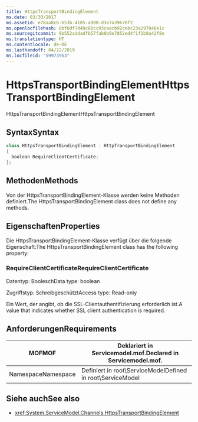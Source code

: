 ```yaml
---
title: HttpsTransportBindingElement
ms.date: 03/30/2017
ms.assetid: e78aa8c6-b53b-4105-a900-d3e7a39670f2
ms.openlocfilehash: 8bf6df7d49c88cc93caacb92cebc23a297046e1c
ms.sourcegitcommit: 9b552addadfb57fab0b9e7852ed4f1f1b8a42f8e
ms.translationtype: HT
ms.contentlocale: de-DE
ms.lasthandoff: 04/22/2019
ms.locfileid: "59973953"
---
```

# <a name="httpstransportbindingelement"></a><span data-ttu-id="c7aeb-102">HttpsTransportBindingElement</span><span class="sxs-lookup"><span data-stu-id="c7aeb-102">HttpsTransportBindingElement</span></span>
<span data-ttu-id="c7aeb-103">HttpsTransportBindingElement</span><span class="sxs-lookup"><span data-stu-id="c7aeb-103">HttpsTransportBindingElement</span></span>  
  
## <a name="syntax"></a><span data-ttu-id="c7aeb-104">Syntax</span><span class="sxs-lookup"><span data-stu-id="c7aeb-104">Syntax</span></span>  
  
```csharp  
class HttpsTransportBindingElement : HttpTransportBindingElement  
{  
  boolean RequireClientCertificate;  
};  
```  
  
## <a name="methods"></a><span data-ttu-id="c7aeb-105">Methoden</span><span class="sxs-lookup"><span data-stu-id="c7aeb-105">Methods</span></span>  
 <span data-ttu-id="c7aeb-106">Von der HttpsTransportBindingElement-Klasse werden keine Methoden definiert.</span><span class="sxs-lookup"><span data-stu-id="c7aeb-106">The HttpsTransportBindingElement class does not define any methods.</span></span>  
  
## <a name="properties"></a><span data-ttu-id="c7aeb-107">Eigenschaften</span><span class="sxs-lookup"><span data-stu-id="c7aeb-107">Properties</span></span>  
 <span data-ttu-id="c7aeb-108">Die HttpsTransportBindingElement-Klasse verfügt über die folgende Eigenschaft:</span><span class="sxs-lookup"><span data-stu-id="c7aeb-108">The HttpsTransportBindingElement class has the following property:</span></span>  
  
### <a name="requireclientcertificate"></a><span data-ttu-id="c7aeb-109">RequireClientCertificate</span><span class="sxs-lookup"><span data-stu-id="c7aeb-109">RequireClientCertificate</span></span>  
 <span data-ttu-id="c7aeb-110">Datentyp: Boolesch</span><span class="sxs-lookup"><span data-stu-id="c7aeb-110">Data type: boolean</span></span>  
  
 <span data-ttu-id="c7aeb-111">Zugriffstyp: Schreibgeschützt</span><span class="sxs-lookup"><span data-stu-id="c7aeb-111">Access type: Read-only</span></span>  
  
 <span data-ttu-id="c7aeb-112">Ein Wert, der angibt, ob die SSL-Clientauthentifizierung erforderlich ist.</span><span class="sxs-lookup"><span data-stu-id="c7aeb-112">A value that indicates whether SSL client authentication is required.</span></span>  
  
## <a name="requirements"></a><span data-ttu-id="c7aeb-113">Anforderungen</span><span class="sxs-lookup"><span data-stu-id="c7aeb-113">Requirements</span></span>  
  
|<span data-ttu-id="c7aeb-114">MOF</span><span class="sxs-lookup"><span data-stu-id="c7aeb-114">MOF</span></span>|<span data-ttu-id="c7aeb-115">Deklariert in Servicemodel.mof.</span><span class="sxs-lookup"><span data-stu-id="c7aeb-115">Declared in Servicemodel.mof.</span></span>|  
|---------|-----------------------------------|  
|<span data-ttu-id="c7aeb-116">Namespace</span><span class="sxs-lookup"><span data-stu-id="c7aeb-116">Namespace</span></span>|<span data-ttu-id="c7aeb-117">Definiert in root\ServiceModel</span><span class="sxs-lookup"><span data-stu-id="c7aeb-117">Defined in root\ServiceModel</span></span>|  
  
## <a name="see-also"></a><span data-ttu-id="c7aeb-118">Siehe auch</span><span class="sxs-lookup"><span data-stu-id="c7aeb-118">See also</span></span>

- <xref:System.ServiceModel.Channels.HttpsTransportBindingElement>
